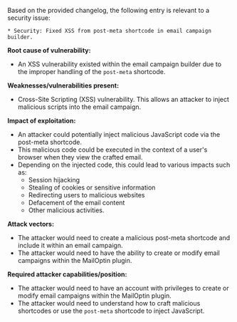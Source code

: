 Based on the provided changelog, the following entry is relevant to a security issue:

`* Security: Fixed XSS from post-meta shortcode in email campaign builder.`

**Root cause of vulnerability:**
- An XSS vulnerability existed within the email campaign builder due to the improper handling of the `post-meta` shortcode.

**Weaknesses/vulnerabilities present:**
- Cross-Site Scripting (XSS) vulnerability. This allows an attacker to inject malicious scripts into the email campaign.

**Impact of exploitation:**
- An attacker could potentially inject malicious JavaScript code via the post-meta shortcode.
- This malicious code could be executed in the context of a user's browser when they view the crafted email.
- Depending on the injected code, this could lead to various impacts such as:
    - Session hijacking
    - Stealing of cookies or sensitive information
    - Redirecting users to malicious websites
    - Defacement of the email content
    - Other malicious activities.

**Attack vectors:**
- The attacker would need to create a malicious post-meta shortcode and include it within an email campaign.
- The attacker would need to have the ability to create or modify email campaigns within the MailOptin plugin.

**Required attacker capabilities/position:**
- The attacker would need to have an account with privileges to create or modify email campaigns within the MailOptin plugin.
- The attacker would need to understand how to craft malicious shortcodes or use the `post-meta` shortcode to inject JavaScript.